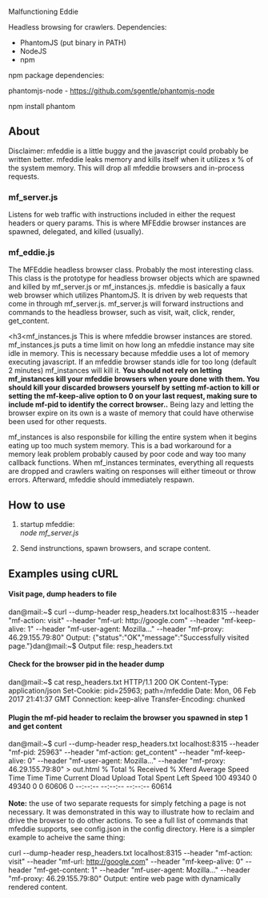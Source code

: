 Malfunctioning Eddie

Headless browsing for crawlers.
Dependencies:
- PhantomJS (put binary in PATH)
- NodeJS
- npm

npm package dependencies:

phantomjs-node - https://github.com/sgentle/phantomjs-node

npm install phantom
<h2>About</h2>
Disclaimer: mfeddie is a little buggy and the javascript could probably be written better.
mfeddie leaks memory and kills itself when it utilizes x % of the system memory.  This will
drop all mfeddie browsers and in-process requests.

<h3>mf_server.js</h3>Listens for web traffic with instructions included in either the request
headers or query params.  This is where MFEddie browser instances are spawned, delegated,
and killed (usually).

<h3>mf_eddie.js</h3>The MFEddie headless browser class.  Probably the most interesting class.
This class is the prototype for headless browser objects which are spawned and killed
by mf_server.js or mf_instances.js.  mfeddie is basically a faux web browser which 
utilizes PhantomJS.  It is driven by web requests that come in through
mf_server.js.  mf_server.js will forward instructions and commands to the headless browser,
such as visit, wait, click, render, get_content.

<h3<mf_instances.js</h3>
This is where mfeddie browser instances are stored.  mf_instances.js puts a time limit
on how long an mfeddie instance may site idle in memory.  This is necessary because mfeddie
uses a lot of memory executing javascript.  If
an mfeddie browser stands idle for too long (default 2 minutes) mf_instances 
will kill it.  <b>You should not rely on letting mf_instances kill your mfeddie browsers when 
youre done with them.  You should kill your discarded browsers yourself by 
setting mf-action to kill or setting the mf-keep-alive option to 0 on your last request, 
making sure to include mf-pid to identify the correct browser..</b> Being lazy and letting the browser 
expire on its own is a waste of memory that could have otherwise been used for other requests.

mf_instances is also responsbile for killing the entire system when it begins
eating up too much system memory. This is a bad workaround for a memory leak problem
probably caused by poor code and way too many callback functions.
When mf_instances terminates, everything all requests are dropped and crawlers waiting on
responses will either timeout or throw errors.  Afterward, mfeddie should immediately
respawn.


<h2>How to use</h2>

1. startup mfeddie:<br/>
<i>node mf_server.js</i>

2. Send instrunctions, spawn browsers, and scrape content.

<h2>Examples using cURL</h2>

<h4>Visit page, dump headers to file</h4>
dan@mail:~$ curl --dump-header resp_headers.txt localhost:8315 --header "mf-action: visit" --header "mf-url: http://google.com" --header "mf-keep-alive: 1" --header "mf-user-agent: Mozilla..." --header "mf-proxy: 46.29.155.79:80" 
Output: {"status":"OK","message":"Successfully visited page."}dan@mail:~$ 
Output file: resp_headers.txt

<h4>Check for the browser pid in the header dump</h4>
dan@mail:~$ cat resp_headers.txt 
HTTP/1.1 200 OK
Content-Type: application/json
Set-Cookie: pid=25963; path=/mfeddie
Date: Mon, 06 Feb 2017 21:41:37 GMT
Connection: keep-alive
Transfer-Encoding: chunked

<h4>Plugin the mf-pid header to reclaim the browser you spawned in step 1 and get content</h4>
dan@mail:~$ curl --dump-header resp_headers.txt localhost:8315 --header "mf-pid: 25963" --header "mf-action: get_content" --header "mf-keep-alive: 0" --header "mf-user-agent: Mozilla..." --header "mf-proxy: 46.29.155.79:80" > out.html 
  % Total    % Received % Xferd  Average Speed   Time    Time     Time  Current
                                 Dload  Upload   Total   Spent    Left  Speed
100 49340    0 49340    0     0  60606      0 --:--:-- --:--:-- --:--:-- 60614
<br/><br/>
<b>Note:</b> the use of two separate requests for simply fetching a page is not necessary.  
It was demonstrated in this way to illustrate how to reclaim and drive the browser 
to do other actions.  To see a full list of commands that mfeddie supports, see
config.json in the config directory.  Here is a simpler example to acheive the same thing:<br/>

curl --dump-header resp_headers.txt localhost:8315 --header "mf-action: visit" --header "mf-url: http://google.com" --header "mf-keep-alive: 0" --header "mf-get-content: 1" --header "mf-user-agent: Mozilla..." --header "mf-proxy: 46.29.155.79:80" 
Output: entire web page with dynamically rendered content.
